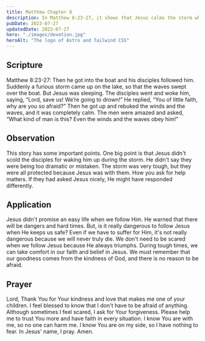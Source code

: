 ```yaml
---
title: Matthew Chapter 8
description: In Matthew 8:23-27, it shows that Jesus calms the storm while in a boat with his disciples as they cross over the Sea of Galilee.
pubDate: 2023-07-27
updatedDate: 2023-07-27
hero: "./images/devotion.jpg"
heroAlt: "The logo of Astro and Tailwind CSS"
---
```


## Scripture

Matthew 8:23-27: Then he got into the boat and his disciples followed him. Suddenly a furious storm came up on the lake, so that the waves swept over the boat. But Jesus was sleeping. The disciples went and woke him, saying, “Lord, save us! We’re going to drown!” He replied, “You of little faith, why are you so afraid?” Then he got up and rebuked the winds and the waves, and it was completely calm. The men were amazed and asked, “What kind of man is this? Even the winds and the waves obey him!”
  
## Observation

This story has some important points. One big point is that Jesus didn't scold the disciples for waking him up during the storm. He didn't say they were being too dramatic or mistaken. The storm was very tough, but they were all protected because Jesus was with them. How you ask for help matters. If they had asked Jesus nicely, He might have responded differently.

## Application

Jesus didn't promise an easy life when we follow Him. He warned that there will be dangers and hard times. But, is it really dangerous to follow Jesus when He keeps us safe? Even if we have to suffer for Him, it's not really dangerous because we will never truly die. We don't need to be scared when we follow Jesus because He always triumphs. During tough times, we can take comfort in our faith and belief in Jesus. We must remember that our goodness comes from the kindness of God, and there is no reason to be afraid.

## Prayer

Lord, Thank You for Your kindness and love that makes me one of your children. I feel blessed to know that I don't have to be afraid of anything. Although sometimes I feel scared, I ask for Your forgiveness. Please help me to trust You more and have faith in every situation. I know You are with me, so no one can harm me. I know You are on my side, so I have nothing to fear. In Jesus' name, I pray. Amen.
